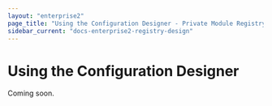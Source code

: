 ```yaml
---
layout: "enterprise2"
page_title: "Using the Configuration Designer - Private Module Registry - Terraform Enterprise Beta"
sidebar_current: "docs-enterprise2-registry-design"
---
```


# Using the Configuration Designer

Coming soon.